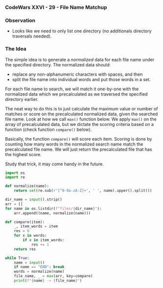 ### CodeWars XXVI - 29 - File Name Matchup

### Observation

* Looks like we need to only list one directory (no additionals directory traversals needed).

### The Idea

The simple idea is to generate a *normalized* data for each file name under the specified directory. The normalized data should:
* replace any non-alphanumeric characters with spaces, and then
* split the file name into individual words and put those words in a set.

For each file name to search, we will match it one-by-one with the normalized data which we precalculated as we traversed the specified directory earlier.

The neat way to do this is to just calculate the maximum value or number of matches or score on the precalculated normalized data, given the searched file name.  Look at how we call `max()` function below.  We apply `max()` on the array of precalculated data, but we dictate the scoring criteria based on a function (check function `compare()` below).

Basically, the function `compare()` will score each item.  Scoring is done by counting how many words in the normalized search name match the precalculated file name.  We will just return the precalculated file that has the highest score.

Study that trick, it may come handy in the future.

```python
import os
import re

def normalize(name):
    return set(re.sub(r'[^0-9a-zA-Z]+', ' ', name).upper().split())

dir_name = input().strip()
arr = []
for name in os.listdir(f"files/{dir_name}"):
    arr.append((name, normalize(name)))

def compare(item):
    _, item_words = item
    res = 0
    for x in words:
        if x in item_words:
            res += 1
    return res

while True:
    name = input()
    if name == "END": break
    words = normalize(name)
    file_name, _ = max(arr, key=compare)
    print(f"{name} -> {file_name}")

```
